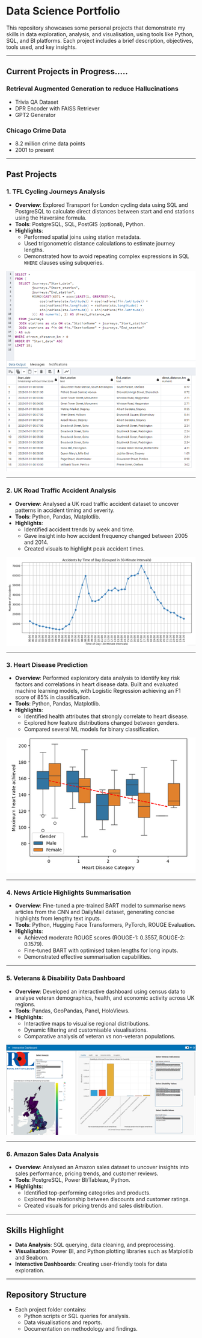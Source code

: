 # Data Science Portfolio

This repository showcases some personal projects that demonstrate my skills in data exploration, analysis, and visualisation, using tools like Python, SQL, and BI platforms. Each project includes a brief description, objectives, tools used, and key insights.  

---

## Current Projects in Progress.....

### Retrieval Augmented Generation to reduce Hallucinations
- Trivia QA Dataset  
- DPR Encoder with FAISS Retriever  
- GPT2 Generator  

### Chicago Crime Data
- 8.2 million crime data points  
- 2001 to present  

---

## Past Projects

### **1. TFL Cycling Journeys Analysis**  
- **Overview**: Explored Transport for London cycling data using SQL and PostgreSQL to calculate direct distances between start and end stations using the Haversine formula.  
- **Tools**: PostgreSQL, SQL, PostGIS (optional), Python.  
- **Highlights**:  
  - Performed spatial joins using station metadata.  
  - Used trigonometric distance calculations to estimate journey lengths.  
  - Demonstrated how to avoid repeating complex expressions in SQL `WHERE` clauses using subqueries.  

![first_15_journeys](https://github.com/trow-land/Data-Science/blob/main/TFL_cycling/images/first_15_journeys.png)

---

### **2. UK Road Traffic Accident Analysis**  
- **Overview**: Analysed a UK road traffic accident dataset to uncover patterns in accident timing and severity.  
- **Tools**: Python, Pandas, Matplotlib.  
- **Highlights**:  
  - Identified accident trends by week and time.  
  - Gave insight into how accident frequency changed between 2005 and 2014.  
  - Created visuals to highlight peak accident times.
 
![items](https://github.com/trow-land/Data-Science/blob/main/UK%20Traffic%20Accidents/images/time_of_day.png)

---

### **3. Heart Disease Prediction**  
- **Overview**: Performed exploratory data analysis to identify key risk factors and correlations in heart disease data. Built and evaluated machine learning models, with Logistic Regression achieving an F1 score of 85% in classification.  
- **Tools**: Python, Pandas, Matplotlib.  
- **Highlights**:  
  - Identified health attributes that strongly correlate to heart disease.  
  - Explored how feature distributions changed between genders.  
  - Compared several ML models for binary classification.

![gendered_max_hr vs heart disease](https://github.com/trow-land/Data-Science/blob/main/Heart%20Disease/images/max%20hr%20by%20gender.png)

---

### **4. News Article Highlights Summarisation**  
- **Overview**: Fine-tuned a pre-trained BART model to summarise news articles from the CNN and DailyMail dataset, generating concise highlights from lengthy text inputs.  
- **Tools**: Python, Hugging Face Transformers, PyTorch, ROUGE Evaluation.  
- **Highlights**:  
  - Achieved moderate ROUGE scores (ROUGE-1: 0.3557, ROUGE-2: 0.1579).  
  - Fine-tuned BART with optimised token lengths for long inputs.  
  - Demonstrated effective summarisation capabilities.

---

### **5. Veterans & Disability Data Dashboard**  
- **Overview**: Developed an interactive dashboard using census data to analyse veteran demographics, health, and economic activity across UK regions.  
- **Tools**: Pandas, GeoPandas, Panel, HoloViews.  
- **Highlights**:  
  - Interactive maps to visualise regional distributions.  
  - Dynamic filtering and customisable visualisations.  
  - Comparative analysis of veteran vs non-veteran populations.

![cearphilly disibility plots](https://github.com/trow-land/Data-Science/blob/main/Royal%20British%20Legion%20Interactive%20Data%20Tool/images/caerphilly_disability.png)

---

### **6. Amazon Sales Data Analysis**  
- **Overview**: Analysed an Amazon sales dataset to uncover insights into sales performance, pricing trends, and customer reviews.  
- **Tools**: PostgreSQL, Power BI/Tableau, Python.  
- **Highlights**:  
  - Identified top-performing categories and products.  
  - Explored the relationship between discounts and customer ratings.  
  - Created visuals for pricing trends and sales distribution.

---

## Skills Highlight
- **Data Analysis**: SQL querying, data cleaning, and preprocessing.  
- **Visualisation**: Power BI, and Python plotting libraries such as Matplotlib and Seaborn.  
- **Interactive Dashboards**: Creating user-friendly tools for data exploration.  

---

## Repository Structure
- Each project folder contains:  
  - Python scripts or SQL queries for analysis.  
  - Data visualisations and reports.  
  - Documentation on methodology and findings.  
